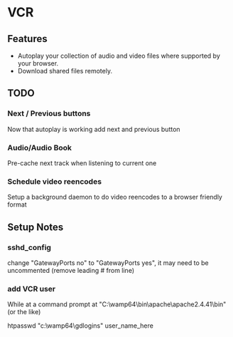 # VCR

## Features

* Autoplay your collection of audio and video files where supported by your browser.
* Download shared files remotely. 

## TODO

### Next / Previous buttons

Now that autoplay is working add next and previous button

### Audio/Audio Book

Pre-cache next track when listening to current one

### Schedule video reencodes

Setup a background daemon to do video reencodes to a browser friendly format

## Setup Notes

### sshd_config

change "GatewayPorts no" to "GatewayPorts yes", it may need to be uncommented (remove leading # from line)

### add VCR user

While at a command prompt at "C:\wamp64\bin\apache\apache2.4.41\bin" (or the like)

htpasswd "c:\wamp64\gdlogins" user_name_here


